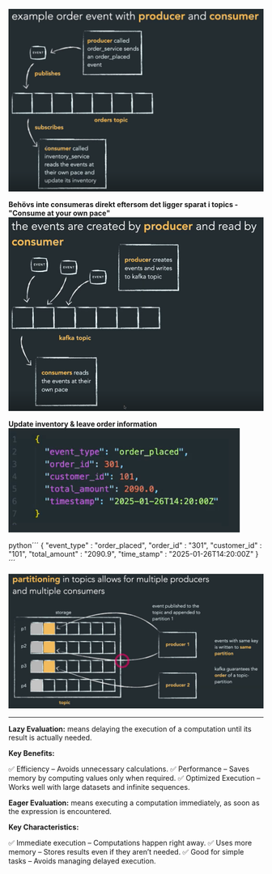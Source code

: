 ![alt text](<images/Screenshot 2025-01-28 162335.png>)

**Behövs inte consumeras direkt eftersom det ligger sparat i topics - "Consume at your own pace"**
![alt text](<images/Screenshot 2025-01-28 161746.png>)

**Update inventory & leave order information**
![alt text](<images/Screenshot 2025-01-28 162654.png>)

python´´´
{
    "event_type" : "order_placed",
    "order_id" : "301", 
    "customer_id" : "101",
    "total_amount" : "2090.9",
    "time_stamp" : "2025-01-26T14:20:00Z"
}
´´´

![alt text](<images/Screenshot 2025-01-28 163531.png>)

---

**Lazy Evaluation:** means delaying the execution of a computation until its result is actually needed.

**Key Benefits:**

✅ Efficiency – Avoids unnecessary calculations.
✅ Performance – Saves memory by computing values only when required.
✅ Optimized Execution – Works well with large datasets and infinite sequences.


**Eager Evaluation:** means executing a computation immediately, as soon as the expression is encountered.

**Key Characteristics:**

✅ Immediate execution – Computations happen right away.
✅ Uses more memory – Stores results even if they aren’t needed.
✅ Good for simple tasks – Avoids managing delayed execution.